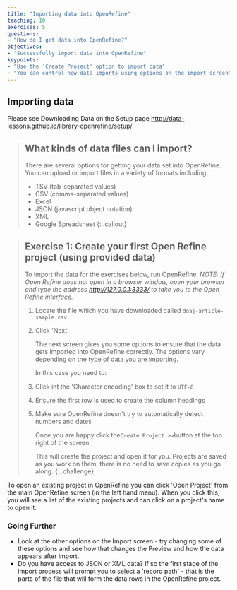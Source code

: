 ```yaml
---
title: "Importing data into OpenRefine"
teaching: 10
exercises: 5
questions:
- "How do I get data into OpenRefine?"
objectives:
- "Successfully import data into OpenRefine"
keypoints:
- "Use the 'Create Project' option to import data"
- "You can control how data imports using options on the import screen"
---
```


## Importing data

Please see Downloading Data on the Setup page http://data-lessons.github.io/library-openrefine/setup/

>## What kinds of data files can I import?
>There are several options for getting your data set into OpenRefine. You can upload or import files in a variety of formats including:
>
>* TSV (tab-separated values)
>* CSV (comma-separated values)
>* Excel
>* JSON (javascript object notation)
>* XML
>* Google Spreadsheet
{: .callout}

>## Exercise 1: Create your first Open Refine project (using provided data)
>
>To import the data for the exercises below, run OpenRefine. *NOTE: If Open Refine does not open in a browser window, open your browser and type the address <http://127.0.0.1:3333/> to take you to the Open Refine interface.*
>
>1. Locate the file which you have downloaded called `doaj-article-sample.csv`
>2. Click 'Next'
>   
>    The next screen gives you some options to ensure that the data gets imported into OpenRefine correctly. The options vary depending on the type of data you are importing.
>    
>    In this case you need to:
>    
>1. Click int the 'Character encoding' box to set it to `UTF-8`
>2. Ensure the first row is used to create the column headings
>3. Make sure OpenRefine doesn't try to automatically detect numbers and dates
>
>    Once you are happy click the`Create Project >>`button at the top right of the screen
>
>    This will create the project and open it for you. Projects are saved as you work on them, there is no need to save copies as you go along.
{: .challenge}

To open an existing project in OpenRefine you can click 'Open Project' from the main OpenRefine screen (in the left hand menu). When you click this, you will see a list of the existing projects and can click on a project's name to open it.

### Going Further
* Look at the other options on the Import screen - try changing some of these options and see how that changes the Preview and how the data appears after import.
* Do you have access to JSON or XML data? If so the first stage of the import process will prompt you to select a 'record path' - that is the parts of the file that will form the data rows in the OpenRefine project.
